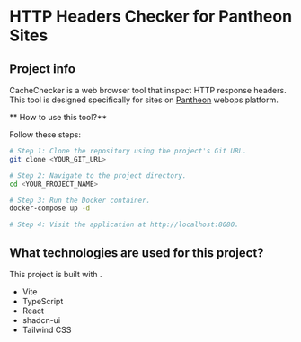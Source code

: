# HTTP Headers Checker for Pantheon Sites

## Project info

CacheChecker is a web browser tool that inspect HTTP response headers. This tool is designed specifically for sites on [Pantheon](https://pantheon.io) webops platform.

** How to use this tool?**

Follow these steps:

```sh
# Step 1: Clone the repository using the project's Git URL.
git clone <YOUR_GIT_URL>

# Step 2: Navigate to the project directory.
cd <YOUR_PROJECT_NAME>

# Step 3: Run the Docker container.
docker-compose up -d

# Step 4: Visit the application at http://localhost:8080.
```

## What technologies are used for this project?

This project is built with .

- Vite
- TypeScript
- React
- shadcn-ui
- Tailwind CSS
